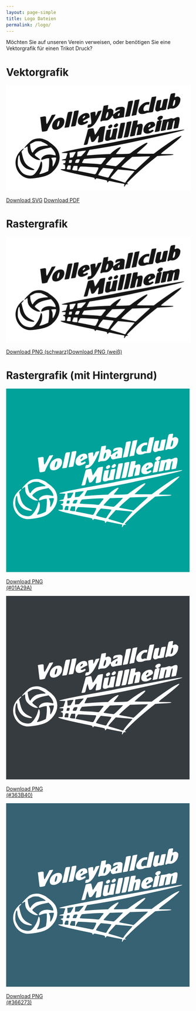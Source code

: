 ```yaml
---
layout: page-simple
title: Logo Dateien
permalink: /logo/
---
```


Möchten Sie auf unseren Verein verweisen, oder benötigen Sie eine Vektorgrafik für einen Trikot Druck?

<div class="logo-download">
<h1>Vektorgrafik</h1>
<p class="text-center"><img src="/img/vcm-banner.svg" class="img-fluid"></p>
<p class="text-center"><a href="/logo/logo.svg" download>Download SVG</a> <a href="/logo/logo.pdf" download>Download PDF</a></p>

<h1>Rastergrafik</h1>
<p class="text-center"><img src="/img/vcm-banner.png" class="img-fluid"></p>
<p class="text-center"><a href="/logo/logo-schwarz.png" download>Download PNG (schwarz)</a><a href="/logo/logo-weiss.png" download>Download PNG (weiß)</a></p>

<h1>Rastergrafik (mit Hintergrund)</h1>
<div class="row pt-2 mx-5 mx-md-0">
    <div class="col-12 col-md-4">
    <p class="text-center"><img src="/logo/logo-01A29A-500.png" class="img-fluid"></p>
    <p class="text-center"><a class="m-0" href="/logo/logo-01A29A.png" download>Download PNG<br>(#01A29A)</a></p>
    </div>
    <div class="col-12 col-md-4">
    <p class="text-center"><img src="/logo/logo-363B40-500.png" class="img-fluid"></p>
    <p class="text-center"><a class="m-0" href="/logo/logo-363B40.png" download>Download PNG<br>(#363B40)</a></p>
    </div>
    <div class="col-12 col-md-4">
    <p class="text-center"><img src="/logo/logo-366273-500.png" class="img-fluid"></p>
    <p class="text-center"><a class="m-0" href="/logo/logo-366273.png" download>Download PNG<br>(#366273)</a></p>
    </div>
</div>

</div>
